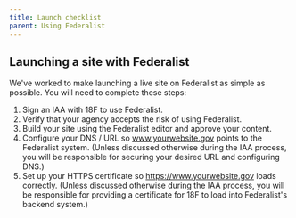 ```yaml
---
title: Launch checklist
parent: Using Federalist
---
```


## Launching a site with Federalist

We've worked to make launching a live site on Federalist as simple as possible. You will need to complete these steps:

1. Sign an IAA with 18F to use Federalist.
2. Verify that your agency accepts the risk of using Federalist.
3. Build your site using the Federalist editor and approve your content.
4. Configure your DNS / URL so www.yourwebsite.gov points to the Federalist system. (Unless discussed otherwise during the IAA process, you will be responsible for securing your desired URL and configuring DNS.)
5. Set up your HTTPS certificate so https://www.yourwebsite.gov loads correctly. (Unless discussed otherwise during the IAA process, you will be responsible for providing a certificate for 18F to load into Federalist's backend system.)
